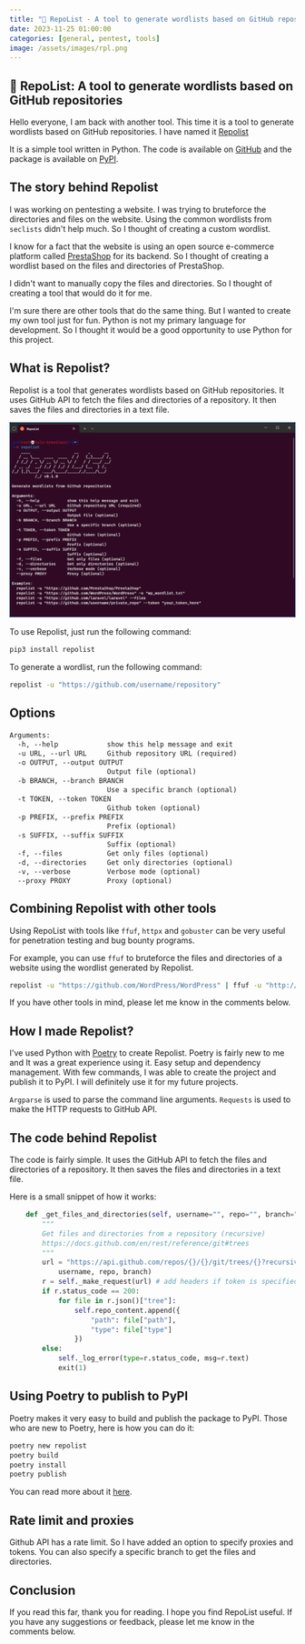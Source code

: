 ```yaml
---
title: "📜 RepoList - A tool to generate wordlists based on GitHub repositories"
date: 2023-11-25 01:00:00
categories: [general, pentest, tools]
image: /assets/images/rpl.png
---
```


## 📜 RepoList: A tool to generate wordlists based on GitHub repositories

Hello everyone, I am back with another tool. This time it is a tool to generate wordlists based on GitHub repositories. I have named it [Repolist](https://github.com/Ademking/repolist)

It is a simple tool written in Python. The code is available on [GitHub](https://github.com/Ademking/repolist) and the package is available on [PyPI](https://pypi.org/project/repolist/).

## The story behind Repolist

I was working on pentesting a website. I was trying to bruteforce the directories and files on the website. Using the common wordlists from `seclists` didn't help much. So I thought of creating a custom wordlist.

I know for a fact that the website is using an open source e-commerce platform called [PrestaShop](https://github.com/PrestaShop/PrestaShop) for its backend. So I thought of creating a wordlist based on the files and directories of PrestaShop.

I didn't want to manually copy the files and directories. So I thought of creating a tool that would do it for me.

I'm sure there are other tools that do the same thing. But I wanted to create my own tool just for fun. Python is not my primary language for development. So I thought it would be a good opportunity to use Python for this project.

## What is Repolist?

Repolist is a tool that generates wordlists based on GitHub repositories. It uses GitHub API to fetch the files and directories of a repository. It then saves the files and directories in a text file.

![Repolist](/assets/images/repolist.png)

To use Repolist, just run the following command:

```bash
pip3 install repolist
```

To generate a wordlist, run the following command:

```bash
repolist -u "https://github.com/username/repository"
```

## Options

```
Arguments:
  -h, --help            show this help message and exit
  -u URL, --url URL     Github repository URL (required)
  -o OUTPUT, --output OUTPUT
                        Output file (optional)
  -b BRANCH, --branch BRANCH
                        Use a specific branch (optional)
  -t TOKEN, --token TOKEN
                        Github token (optional)
  -p PREFIX, --prefix PREFIX
                        Prefix (optional)
  -s SUFFIX, --suffix SUFFIX
                        Suffix (optional)
  -f, --files           Get only files (optional)
  -d, --directories     Get only directories (optional)
  -v, --verbose         Verbose mode (optional)
  --proxy PROXY         Proxy (optional)
```

## Combining Repolist with other tools

Using RepoList with tools like `ffuf`, `httpx` and `gobuster` can be very useful for penetration testing and bug bounty programs.

For example, you can use `ffuf` to bruteforce the files and directories of a website using the wordlist generated by Repolist.

```bash
repolist -u "https://github.com/WordPress/WordPress" | ffuf -u "http://example.com/FUZZ" -w -
```

If you have other tools in mind, please let me know in the comments below.

## How I made Repolist?

I've used Python with [Poetry](https://python-poetry.org/) to create Repolist. Poetry is fairly new to me and It was a great experience using it. Easy setup and dependency management. With few commands, I was able to create the project and publish it to PyPI. I will definitely use it for my future projects.

`Argparse` is used to parse the command line arguments. `Requests` is used to make the HTTP requests to GitHub API.

## The code behind Repolist

The code is fairly simple. It uses the GitHub API to fetch the files and directories of a repository. It then saves the files and directories in a text file.

Here is a small snippet of how it works:

```python
    def _get_files_and_directories(self, username="", repo="", branch="main"):
        """
        Get files and directories from a repository (recursive)
        https://docs.github.com/en/rest/reference/git#trees
        """
        url = "https://api.github.com/repos/{}/{}/git/trees/{}?recursive=1".format(
            username, repo, branch)
        r = self._make_request(url) # add headers if token is specified
        if r.status_code == 200:
            for file in r.json()["tree"]:
                self.repo_content.append({
                    "path": file["path"],
                    "type": file["type"]
                })
        else:
            self._log_error(type=r.status_code, msg=r.text)
            exit(1)
```

## Using Poetry to publish to PyPI

Poetry makes it very easy to build and publish the package to PyPI. Those who are new to Poetry, here is how you can do it:

```bash
poetry new repolist
poetry build
poetry install
poetry publish
```

You can read more about it [here](https://python-poetry.org/docs/).

## Rate limit and proxies

Github API has a rate limit. So I have added an option to specify proxies and tokens. You can also specify a specific branch to get the files and directories.

## Conclusion

If you read this far, thank you for reading. I hope you find RepoList useful. If you have any suggestions or feedback, please let me know in the comments below.

